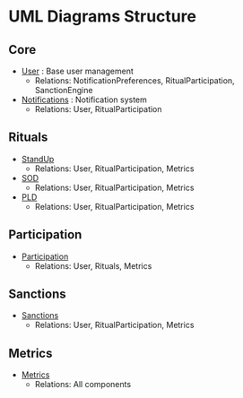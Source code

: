 # UML Diagrams Structure

## Core
- [User](core/user.mmd) : Base user management
  - Relations: NotificationPreferences, RitualParticipation, SanctionEngine
- [Notifications](core/notifications.mmd) : Notification system
  - Relations: User, RitualParticipation

## Rituals
- [StandUp](rituals/standup.mmd)
  - Relations: User, RitualParticipation, Metrics
- [SOD](rituals/sod.mmd)
  - Relations: User, RitualParticipation, Metrics
- [PLD](rituals/pld.mmd)
  - Relations: User, RitualParticipation, Metrics

## Participation
- [Participation](participation/participation.mmd)
  - Relations: User, Rituals, Metrics

## Sanctions
- [Sanctions](sanctions/sanctions.mmd)
  - Relations: User, RitualParticipation, Metrics

## Metrics
- [Metrics](metrics/metrics.mmd)
  - Relations: All components